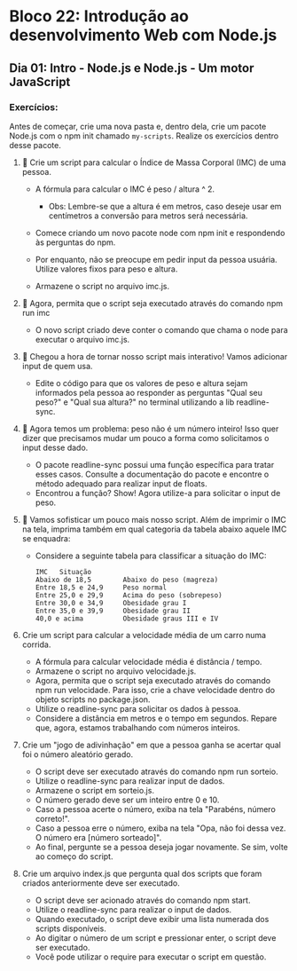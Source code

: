 # Bloco 22: Introdução ao desenvolvimento Web com Node.js
## Dia 01: Intro - Node.js e Node.js - Um motor JavaScript

### Exercícios:

Antes de começar, crie uma nova pasta e, dentro dela, crie um pacote Node.js com o npm init chamado `my-scripts`. Realize os exercícios dentro desse pacote.

1. 🚀 Crie um script para calcular o Índice de Massa Corporal (IMC) de uma pessoa.

    * A fórmula para calcular o IMC é peso / altura ^ 2.

        * Obs: Lembre-se que a altura é em metros, caso deseje usar em centímetros a conversão para metros será necessária.

    * Comece criando um novo pacote node com npm init e respondendo às perguntas do npm.
    * Por enquanto, não se preocupe em pedir input da pessoa usuária. Utilize valores fixos para peso e altura.
    * Armazene o script no arquivo imc.js.

2. 🚀 Agora, permita que o script seja executado através do comando npm run imc

    * O novo script criado deve conter o comando que chama o node para executar o arquivo imc.js.

3. 🚀 Chegou a hora de tornar nosso script mais interativo! Vamos adicionar input de quem usa.

    * Edite o código para que os valores de peso e altura sejam informados pela pessoa ao responder as perguntas "Qual seu peso?" e "Qual sua altura?" no terminal utilizando a lib readline-sync.

4. 🚀 Agora temos um problema: peso não é um número inteiro! Isso quer dizer que precisamos mudar um pouco a forma como solicitamos o input desse dado.

    * O pacote readline-sync possui uma função específica para tratar esses casos. Consulte a documentação do pacote e encontre o método adequado para realizar input de floats.
    * Encontrou a função? Show! Agora utilize-a para solicitar o input de peso.

5. 🚀 Vamos sofisticar um pouco mais nosso script. Além de imprimir o IMC na tela, imprima também em qual categoria da tabela abaixo aquele IMC se enquadra:

    * Considere a seguinte tabela para classificar a situação do IMC:

          IMC	Situação
          Abaixo de 18,5    	Abaixo do peso (magreza)
          Entre 18,5 e 24,9 	Peso normal
          Entre 25,0 e 29,9 	Acima do peso (sobrepeso)
          Entre 30,0 e 34,9 	Obesidade grau I
          Entre 35,0 e 39,9 	Obesidade grau II
          40,0 e acima      	Obesidade graus III e IV

6. Crie um script para calcular a velocidade média de um carro numa corrida.

    * A fórmula para calcular velocidade média é distância / tempo.
    * Armazene o script no arquivo velocidade.js.
    * Agora, permita que o script seja executado através do comando npm run velocidade. Para isso, crie a chave velocidade dentro do objeto scripts no package.json.
    * Utilize o readline-sync para solicitar os dados à pessoa.
    * Considere a distância em metros e o tempo em segundos. Repare que, agora, estamos trabalhando com números inteiros.

7. Crie um "jogo de adivinhação" em que a pessoa ganha se acertar qual foi o número aleatório gerado.

    * O script deve ser executado através do comando npm run sorteio.
    * Utilize o readline-sync para realizar input de dados.
    * Armazene o script em sorteio.js.
    * O número gerado deve ser um inteiro entre 0 e 10.
    * Caso a pessoa acerte o número, exiba na tela "Parabéns, número correto!".
    * Caso a pessoa erre o número, exiba na tela "Opa, não foi dessa vez. O número era [número sorteado]".
    * Ao final, pergunte se a pessoa deseja jogar novamente. Se sim, volte ao começo do script.

8. Crie um arquivo index.js que pergunta qual dos scripts que foram criados anteriormente deve ser executado.

    * O script deve ser acionado através do comando npm start.
    * Utilize o readline-sync para realizar o input de dados.
    * Quando executado, o script deve exibir uma lista numerada dos scripts disponíveis.
    * Ao digitar o número de um script e pressionar enter, o script deve ser executado.
    * Você pode utilizar o require para executar o script em questão.
